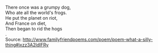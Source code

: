 There once was a grumpy dog,<br/>
Who ate all the world's frogs.<br/>
He put the planet on riot,<br/>
And France on diet,<br/>
Then began to rid the hogs<br/>.
<br/>
Source: http://www.familyfriendpoems.com/poem/poem-what-a-silly-thing#ixzz3A2ldIFRy 
